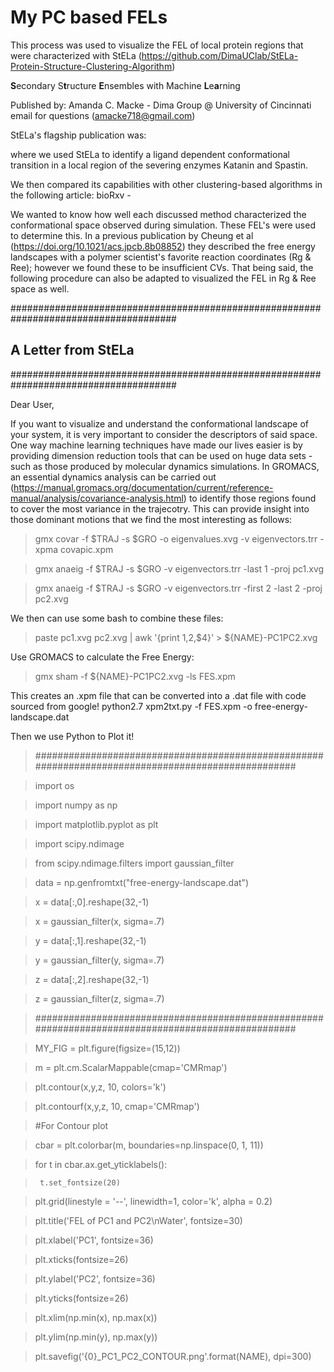 # My PC based FELs
This process was used to visualize the FEL of local protein regions that were characterized with StELa (https://github.com/DimaUClab/StELa-Protein-Structure-Clustering-Algorithm)

**S**econdary S**t**ructure **E**nsembles with Machine **L**e**a**rning

Published by: Amanda C. Macke - Dima Group @ University of Cincinnati
email for questions (amacke718@gmail.com)

StELa's flagship publication was:

where we used StELa to identify a ligand dependent conformational transition in a local region of the severing enzymes Katanin and Spastin.

We then compared its capabilities with other clustering-based algorithms in the following article:
bioRxv - 

We wanted to know how well each discussed method characterized the conformational space observed during simulation. These FEL's were used to determine this. In a previous publication by Cheung et al (https://doi.org/10.1021/acs.jpcb.8b08852) they described the free energy landscapes with a polymer scientist's favorite reaction coordinates (Rg & Ree); however we found these to be insufficient CVs. That being said, the following procedure can also be adapted to visualized the FEL in Rg & Ree space as well.

###################################################################################### 
## A Letter from StELa 
######################################################################################

Dear User, 

If you want to visualize and understand the conformational landscape of your system, it is very important to consider the descriptors of said space. One way machine learning techniques have made our lives easier is by providing dimension reduction tools that can be used on huge data sets - such as those produced by molecular dynamics simulations. In GROMACS, an essential dynamics analysis can be carried out (https://manual.gromacs.org/documentation/current/reference-manual/analysis/covariance-analysis.html) to identify those regions found to cover the most variance in the trajecotry. This can provide insight into those dominant motions that we find the most interesting as follows:

> gmx covar -f $TRAJ -s $GRO -o eigenvalues.xvg -v eigenvectors.trr -xpma covapic.xpm

> gmx anaeig -f $TRAJ -s $GRO -v eigenvectors.trr -last 1 -proj pc1.xvg

> gmx anaeig -f $TRAJ -s $GRO -v eigenvectors.trr -first 2 -last 2 -proj pc2.xvg

We then can use some bash to combine these files:
> paste pc1.xvg pc2.xvg  | awk '{print $1,$2,$4}' > ${NAME}-PC1PC2.xvg

Use GROMACS to calculate the Free Energy:
> gmx sham -f ${NAME}-PC1PC2.xvg -ls FES.xpm

This creates an .xpm file that can be converted into a .dat file with code sourced from google!
python2.7 xpm2txt.py -f FES.xpm -o free-energy-landscape.dat

Then we use Python to Plot it!
> ###################################################################################################

> import os

> import numpy as np

> import matplotlib.pyplot as plt

> import scipy.ndimage

> from scipy.ndimage.filters import gaussian_filter

> data = np.genfromtxt("free-energy-landscape.dat")

> x = data[:,0].reshape(32,-1)

> x = gaussian_filter(x, sigma=.7)

> y = data[:,1].reshape(32,-1)

> y = gaussian_filter(y, sigma=.7)

> z = data[:,2].reshape(32,-1)

> z = gaussian_filter(z, sigma=.7)

> ###################################################################################################

> MY_FIG = plt.figure(figsize=(15,12))

> m = plt.cm.ScalarMappable(cmap='CMRmap')

> plt.contour(x,y,z, 10, colors='k')

> plt.contourf(x,y,z, 10, cmap='CMRmap')

> #For Contour plot

> cbar = plt.colorbar(m, boundaries=np.linspace(0, 1, 11))

> for t in cbar.ax.get_yticklabels():

>      t.set_fontsize(20)

> plt.grid(linestyle = '--', linewidth=1, color='k', alpha = 0.2)

> plt.title('FEL of PC1 and PC2\nWater', fontsize=30)

> plt.xlabel('PC1', fontsize=36)

> plt.xticks(fontsize=26)

> plt.ylabel('PC2', fontsize=36)

> plt.yticks(fontsize=26)

> plt.xlim(np.min(x), np.max(x))

> plt.ylim(np.min(y), np.max(y))

> plt.savefig('{0}_PC1_PC2_CONTOUR.png'.format(NAME), dpi=300)
